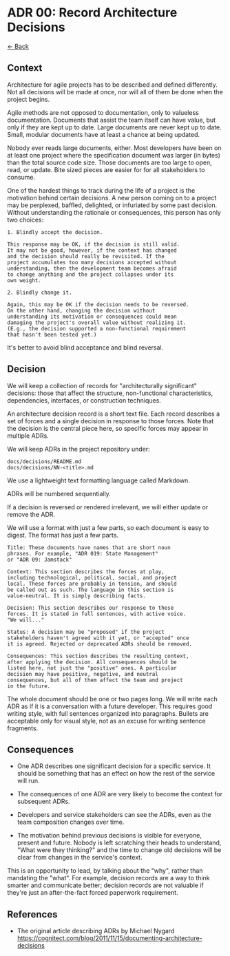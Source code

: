 # ADR 00: Record Architecture Decisions

[<- Back](../README.md)

## Context

Architecture for agile projects has to be described and
defined differently. Not all decisions will be made at
once, nor will all of them be done when the project begins.

Agile methods are not opposed to documentation, only to
valueless documentation. Documents that assist the team
itself can have value, but only if they are kept up to
date. Large documents are never kept up to date. Small,
modular documents have at least a chance at being updated.

Nobody ever reads large documents, either. Most developers
have been on at least one project where the specification
document was larger (in bytes) than the total source code
size. Those documents are too large to open, read, or
update. Bite sized pieces are easier for for all
stakeholders to consume.

One of the hardest things to track during the life of a
project is the motivation behind certain decisions. A new
person coming on to a project may be perplexed, baffled,
delighted, or infuriated by some past decision. Without
understanding the rationale or consequences, this person
has only two choices:

    1. Blindly accept the decision.

    This response may be OK, if the decision is still valid.
    It may not be good, however, if the context has changed
    and the decision should really be revisited. If the
    project accumulates too many decisions accepted without
    understanding, then the development team becomes afraid
    to change anything and the project collapses under its
    own weight.

    2. Blindly change it.

    Again, this may be OK if the decision needs to be reversed.
    On the other hand, changing the decision without
    understanding its motivation or consequences could mean
    damaging the project's overall value without realizing it.
    (E.g., the decision supported a non-functional requirement
    that hasn't been tested yet.)

It's better to avoid blind acceptance and blind reversal.

## Decision

We will keep a collection of records for "architecturally
significant" decisions: those that affect the structure,
non-functional characteristics, dependencies, interfaces,
or construction techniques.

An architecture decision record is a short text file. Each
record describes a set of forces and a single decision in
response to those forces. Note that the decision is the
central piece here, so specific forces may appear in multiple
ADRs.

We will keep ADRs in the project repository under:

    docs/decisions/README.md
    docs/decisions/NN-<title>.md

We use a lightweight text formatting language called Markdown.

ADRs will be numbered sequentially.

If a decision is reversed or rendered irrelevant, we will
either update or remove the ADR.

We will use a format with just a few parts, so each document
is easy to digest. The format has just a few parts.

    Title: These documents have names that are short noun
    phrases. For example, "ADR 019: State Management"
    or "ADR 09: Jamstack"

    Context: This section describes the forces at play,
    including technological, political, social, and project
    local. These forces are probably in tension, and should
    be called out as such. The language in this section is
    value-neutral. It is simply describing facts.

    Decision: This section describes our response to these
    forces. It is stated in full sentences, with active voice.
    "We will..."

    Status: A decision may be "proposed" if the project
    stakeholders haven't agreed with it yet, or "accepted" once
    it is agreed. Rejected or deprecated ADRs should be removed.

    Consequences: This section describes the resulting context,
    after applying the decision. All consequences should be
    listed here, not just the "positive" ones. A particular
    decision may have positive, negative, and neutral
    consequences, but all of them affect the team and project
    in the future.

The whole document should be one or two pages long. We will write
each ADR as if it is a conversation with a future developer. This
requires good writing style, with full sentences organized into
paragraphs. Bullets are acceptable only for visual style, not as
an excuse for writing sentence fragments.

## Consequences

- One ADR describes one significant decision for a specific 
  service. It should be something that has an effect on how
  the rest of the service will run.

- The consequences of one ADR are very likely to become the
  context for subsequent ADRs.

- Developers and service stakeholders can see the ADRs, even
  as the team composition changes over time.

- The motivation behind previous decisions is visible for
  everyone, present and future. Nobody is left scratching
  their heads to understand, "What were they thinking?" and
  the time to change old decisions will be clear from changes
  in the service's context.

This is an opportunity to lead, by talking about the "why",
rather than mandating the "what". For example, decision
records are a way to think smarter and communicate better;
decision records are not valuable if they're just an
after-the-fact forced paperwork requirement.

## References

- The original article describing ADRs by Michael Nygard
  https://cognitect.com/blog/2011/11/15/documenting-architecture-decisions
